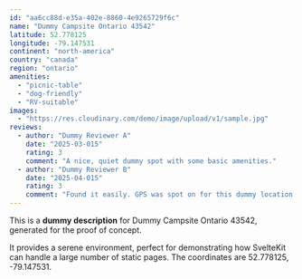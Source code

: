 ```yaml
---
id: "aa6cc88d-e35a-402e-8860-4e9265729f6c"
name: "Dummy Campsite Ontario 43542"
latitude: 52.778125
longitude: -79.147531
continent: "north-america"
country: "canada"
region: "ontario"
amenities:
  - "picnic-table"
  - "dog-friendly"
  - "RV-suitable"
images:
  - "https://res.cloudinary.com/demo/image/upload/v1/sample.jpg"
reviews:
  - author: "Dummy Reviewer A"
    date: "2025-03-015"
    rating: 3
    comment: "A nice, quiet dummy spot with some basic amenities."
  - author: "Dummy Reviewer B"
    date: "2025-04-015"
    rating: 3
    comment: "Found it easily. GPS was spot on for this dummy location."
---
```


This is a **dummy description** for Dummy Campsite Ontario 43542, generated for the proof of concept.

It provides a serene environment, perfect for demonstrating how SvelteKit can handle a large number of static pages. The coordinates are 52.778125, -79.147531.
